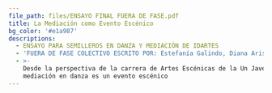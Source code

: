 ```yaml
---
file_path: files/ENSAYO FINAL FUERA DE FASE.pdf
title: La Mediación como Evento Escénico
bg_color: '#e1a987'
descriptions:
  - ENSAYO PARA SEMILLEROS EN DANZA Y MEDIACIÓN DE IDARTES
  - 'FUERA DE FASE COLECTIVO ESCRITO POR: Estefanía Galindo, Diana Aristizábal'
  - >-
    Desde la perspectiva de la carrera de Artes Escénicas de la Un Javeriana: La
    mediación en danza es un evento escénico
---
```

